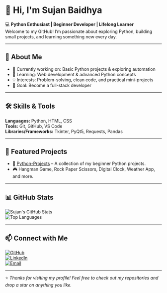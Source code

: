 # 👋 Hi, I'm Sujan Baidhya  

💻 **Python Enthusiast | Beginner Developer | Lifelong Learner**  
Welcome to my GitHub! I’m passionate about exploring Python, building small projects, and learning something new every day.

---

## 🚀 About Me  
- 🔭 Currently working on: Basic Python projects & exploring automation
- 🌱 Learning: Web development & advanced Python concepts
- 💡 Interests: Problem-solving, clean code, and practical mini-projects
- 🎯 Goal: Become a full-stack developer

---

## 🛠️ Skills & Tools  
**Languages:** Python, HTML, CSS  
**Tools:** Git, GitHub, VS Code  
**Libraries/Frameworks:** Tkinter, PyQt5, Requests, Pandas  

---

## 📌 Featured Projects  
- 📂 [Python-Projects](https://github.com/SujanBaidhya/Python-Projects) – A collection of my beginner Python projects.  
- 🎮 Hangman Game, Rock Paper Scissors, Digital Clock, Weather App, and more.

---

## 📊 GitHub Stats  
![Sujan's GitHub Stats](https://github-readme-stats.vercel.app/api?username=SujanBaidhya&show_icons=true&theme=tokyonight)  
![Top Languages](https://github-readme-stats.vercel.app/api/top-langs/?username=SujanBaidhya&layout=compact&theme=tokyonight)  

---

## 📫 Connect with Me  
[![GitHub](https://img.shields.io/badge/GitHub-100000?style=for-the-badge&logo=github&logoColor=white)](https://github.com/SujanBaidhya)  
[![LinkedIn](https://img.shields.io/badge/LinkedIn-0077B5?style=for-the-badge&logo=linkedin&logoColor=white)](#)  
[![Email](https://img.shields.io/badge/Email-D14836?style=for-the-badge&logo=gmail&logoColor=white)](mailto:youremail@example.com)  

---

⭐️ *Thanks for visiting my profile! Feel free to check out my repositories and drop a star on anything you like.*  
